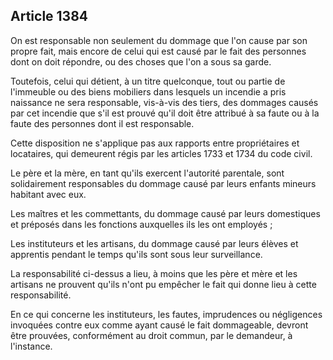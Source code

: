 Article 1384
----
On est responsable non seulement du dommage que l'on cause par son propre fait,
mais encore de celui qui est causé par le fait des personnes dont on doit
répondre, ou des choses que l'on a sous sa garde.

Toutefois, celui qui détient, à un titre quelconque, tout ou partie de
l'immeuble ou des biens mobiliers dans lesquels un incendie a pris naissance ne
sera responsable, vis-à-vis des tiers, des dommages causés par cet incendie que
s'il est prouvé qu'il doit être attribué à sa faute ou à la faute des personnes
dont il est responsable.

Cette disposition ne s'applique pas aux rapports entre propriétaires et
locataires, qui demeurent régis par les articles 1733 et 1734 du code civil.

Le père et la mère, en tant qu'ils exercent l'autorité parentale, sont
solidairement responsables du dommage causé par leurs enfants mineurs habitant
avec eux.

Les maîtres et les commettants, du dommage causé par leurs domestiques et
préposés dans les fonctions auxquelles ils les ont employés ;

Les instituteurs et les artisans, du dommage causé par leurs élèves et apprentis
pendant le temps qu'ils sont sous leur surveillance.

La responsabilité ci-dessus a lieu, à moins que les père et mère et les artisans
ne prouvent qu'ils n'ont pu empêcher le fait qui donne lieu à cette
responsabilité.

En ce qui concerne les instituteurs, les fautes, imprudences ou négligences
invoquées contre eux comme ayant causé le fait dommageable, devront être
prouvées, conformément au droit commun, par le demandeur, à l'instance.
